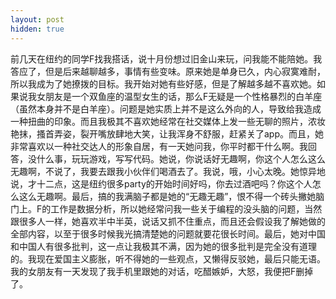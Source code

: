 ```yaml
---
layout: post
hidden: true
---
```

前几天在纽约的同学F找我搭话，说十月份想过旧金山来玩，问我能不能陪她。我答应了，但是后来越聊越多，事情有些变味。原来她是单身已久，内心寂寞难耐，所以我成为了她撩拨的目标。我开始对她有些好感，但是了解越多越不喜欢她。如果说我女朋友是一个双鱼座的温型女生的话，那么F无疑是一个性格暴烈的白羊座（虽然本身并不是白羊座）。问题是她实质上并不是这么外向的人，导致给我造成一种扭曲的印象。而且我极其不喜欢她经常在社交媒体上发一些无聊的照片，浓妆艳抹，搔首弄姿，裂开嘴放肆地大笑，让我浑身不舒服，赶紧关了app。而且，她非常喜欢以一种社交达人的形象自居，有一天她问我，你平时都干什么啊。我回答，没什么事，玩玩游戏，写写代码。她说，你说话好无趣啊，你这个人怎么这么无趣啊，不说了，我要去跟我小伙伴们喝酒去了。我说，哦，小心太晚。她惊异地说，才十二点，这是纽约很多party的开始时间好吗，你去过酒吧吗？你这个人怎么这么无趣啊。最后，搞的我满脑子都是她的“无趣无趣”，恨不得一个砖头撇她脑门上。F的工作是数据分析，所以她经常问我一些关于编程的没头脑的问题，当然跟很多人一样，她喜欢半中半英，说话又抓不住重点，而且还会假设我了解她做的全部内容，以至于很多时候我光搞清楚她的问题就要花很长时间。最后，她对中国和中国人有很多批判，这一点让我极其不满，因为她的很多批判是完全没有道理的。我现在爱国主义膨胀，听不得她的一些观点，又懒得反驳她，最后只能无语。我的女朋友有一天发现了我手机里跟她的对话，吃醋嫉妒，大怒，我便把F删掉了。